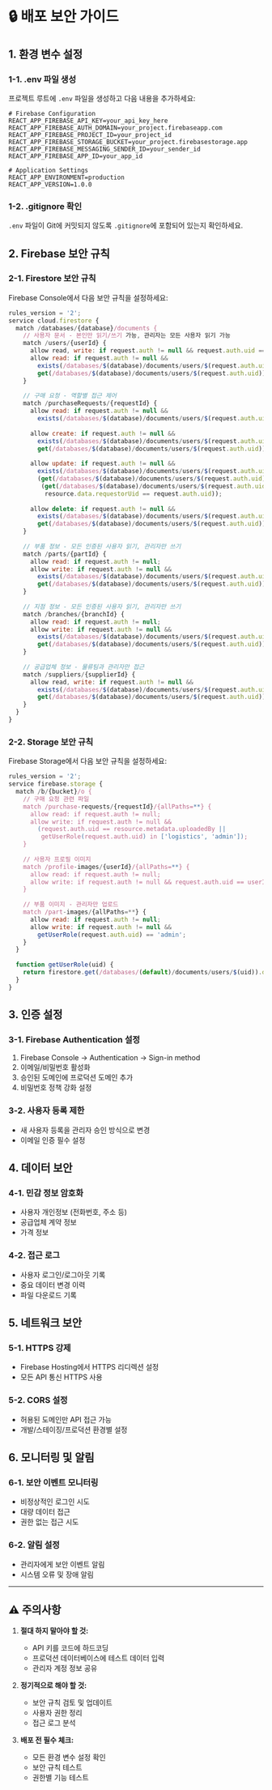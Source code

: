 # 🔒 배포 보안 가이드

## 1. 환경 변수 설정

### 1-1. .env 파일 생성
프로젝트 루트에 `.env` 파일을 생성하고 다음 내용을 추가하세요:

```env
# Firebase Configuration
REACT_APP_FIREBASE_API_KEY=your_api_key_here
REACT_APP_FIREBASE_AUTH_DOMAIN=your_project.firebaseapp.com
REACT_APP_FIREBASE_PROJECT_ID=your_project_id
REACT_APP_FIREBASE_STORAGE_BUCKET=your_project.firebasestorage.app
REACT_APP_FIREBASE_MESSAGING_SENDER_ID=your_sender_id
REACT_APP_FIREBASE_APP_ID=your_app_id

# Application Settings
REACT_APP_ENVIRONMENT=production
REACT_APP_VERSION=1.0.0
```

### 1-2. .gitignore 확인
`.env` 파일이 Git에 커밋되지 않도록 `.gitignore`에 포함되어 있는지 확인하세요.

## 2. Firebase 보안 규칙

### 2-1. Firestore 보안 규칙
Firebase Console에서 다음 보안 규칙을 설정하세요:

```javascript
rules_version = '2';
service cloud.firestore {
  match /databases/{database}/documents {
    // 사용자 문서 - 본인만 읽기/쓰기 가능, 관리자는 모든 사용자 읽기 가능
    match /users/{userId} {
      allow read, write: if request.auth != null && request.auth.uid == userId;
      allow read: if request.auth != null && 
        exists(/databases/$(database)/documents/users/$(request.auth.uid)) &&
        get(/databases/$(database)/documents/users/$(request.auth.uid)).data.role == 'admin';
    }
    
    // 구매 요청 - 역할별 접근 제어
    match /purchaseRequests/{requestId} {
      allow read: if request.auth != null && 
        exists(/databases/$(database)/documents/users/$(request.auth.uid));
      
      allow create: if request.auth != null && 
        exists(/databases/$(database)/documents/users/$(request.auth.uid)) &&
        get(/databases/$(database)/documents/users/$(request.auth.uid)).data.role in ['operations', 'admin'];
      
      allow update: if request.auth != null && 
        exists(/databases/$(database)/documents/users/$(request.auth.uid)) &&
        (get(/databases/$(database)/documents/users/$(request.auth.uid)).data.role in ['logistics', 'admin'] ||
         (get(/databases/$(database)/documents/users/$(request.auth.uid)).data.role == 'operations' && 
          resource.data.requestorUid == request.auth.uid));
      
      allow delete: if request.auth != null && 
        exists(/databases/$(database)/documents/users/$(request.auth.uid)) &&
        get(/databases/$(database)/documents/users/$(request.auth.uid)).data.role == 'admin';
    }
    
    // 부품 정보 - 모든 인증된 사용자 읽기, 관리자만 쓰기
    match /parts/{partId} {
      allow read: if request.auth != null;
      allow write: if request.auth != null && 
        exists(/databases/$(database)/documents/users/$(request.auth.uid)) &&
        get(/databases/$(database)/documents/users/$(request.auth.uid)).data.role == 'admin';
    }
    
    // 지점 정보 - 모든 인증된 사용자 읽기, 관리자만 쓰기
    match /branches/{branchId} {
      allow read: if request.auth != null;
      allow write: if request.auth != null && 
        exists(/databases/$(database)/documents/users/$(request.auth.uid)) &&
        get(/databases/$(database)/documents/users/$(request.auth.uid)).data.role == 'admin';
    }
    
    // 공급업체 정보 - 물류팀과 관리자만 접근
    match /suppliers/{supplierId} {
      allow read, write: if request.auth != null && 
        exists(/databases/$(database)/documents/users/$(request.auth.uid)) &&
        get(/databases/$(database)/documents/users/$(request.auth.uid)).data.role in ['logistics', 'admin'];
    }
  }
}
```

### 2-2. Storage 보안 규칙
Firebase Storage에서 다음 보안 규칙을 설정하세요:

```javascript
rules_version = '2';
service firebase.storage {
  match /b/{bucket}/o {
    // 구매 요청 관련 파일
    match /purchase-requests/{requestId}/{allPaths=**} {
      allow read: if request.auth != null;
      allow write: if request.auth != null && 
        (request.auth.uid == resource.metadata.uploadedBy ||
         getUserRole(request.auth.uid) in ['logistics', 'admin']);
    }
    
    // 사용자 프로필 이미지
    match /profile-images/{userId}/{allPaths=**} {
      allow read: if request.auth != null;
      allow write: if request.auth != null && request.auth.uid == userId;
    }
    
    // 부품 이미지 - 관리자만 업로드
    match /part-images/{allPaths=**} {
      allow read: if request.auth != null;
      allow write: if request.auth != null && 
        getUserRole(request.auth.uid) == 'admin';
    }
  }
  
  function getUserRole(uid) {
    return firestore.get(/databases/(default)/documents/users/$(uid)).data.role;
  }
}
```

## 3. 인증 설정

### 3-1. Firebase Authentication 설정
1. Firebase Console → Authentication → Sign-in method
2. 이메일/비밀번호 활성화
3. 승인된 도메인에 프로덕션 도메인 추가
4. 비밀번호 정책 강화 설정

### 3-2. 사용자 등록 제한
- 새 사용자 등록을 관리자 승인 방식으로 변경
- 이메일 인증 필수 설정

## 4. 데이터 보안

### 4-1. 민감 정보 암호화
- 사용자 개인정보 (전화번호, 주소 등)
- 공급업체 계약 정보
- 가격 정보

### 4-2. 접근 로그
- 사용자 로그인/로그아웃 기록
- 중요 데이터 변경 이력
- 파일 다운로드 기록

## 5. 네트워크 보안

### 5-1. HTTPS 강제
- Firebase Hosting에서 HTTPS 리디렉션 설정
- 모든 API 통신 HTTPS 사용

### 5-2. CORS 설정
- 허용된 도메인만 API 접근 가능
- 개발/스테이징/프로덕션 환경별 설정

## 6. 모니터링 및 알림

### 6-1. 보안 이벤트 모니터링
- 비정상적인 로그인 시도
- 대량 데이터 접근
- 권한 없는 접근 시도

### 6-2. 알림 설정
- 관리자에게 보안 이벤트 알림
- 시스템 오류 및 장애 알림

---

## ⚠️ 주의사항

1. **절대 하지 말아야 할 것:**
   - API 키를 코드에 하드코딩
   - 프로덕션 데이터베이스에 테스트 데이터 입력
   - 관리자 계정 정보 공유

2. **정기적으로 해야 할 것:**
   - 보안 규칙 검토 및 업데이트
   - 사용자 권한 정리
   - 접근 로그 분석

3. **배포 전 필수 체크:**
   - 모든 환경 변수 설정 확인
   - 보안 규칙 테스트
   - 권한별 기능 테스트 